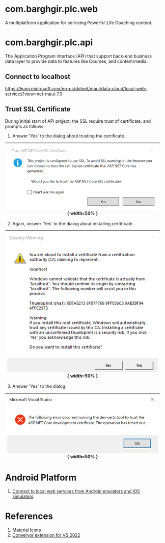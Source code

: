 ﻿# com.barghgir.plc.web

A multiplatform application for servicing Powerful Life Coaching content.

# com.barghgir.plc.api

The Application Program Interface (API) that support back-end business data layer to provide data to features like Courses, and content/media.

## Connect to localhost

https://learn.microsoft.com/en-us/dotnet/maui/data-cloud/local-web-services?view=net-maui-7.0

## Trust SSL Certificate

During initial start of API project, the SSL require trust of certificate, and prompts as follows:

1. Answer 'Yes' to the dialog about trusting the certificate.

| ![Api-SSLCert-Trust-Prompt-01-Initial.png](Api-SSLCert-Trust-Prompt-01-Initial.png){ width=50% }
|:--:|

2. Again, answer 'Yes' to the dialog about installing certificate.

| ![Api-SSLCert-Trust-Prompt-02-Subsequent-Warn.png](Api-SSLCert-Trust-Prompt-02-Subsequent-Warn.png){ width=50% }
|:--:|

3. Answer 'Yes' to the dialog

| ![Api-SSLCert-Trust-Prompt-03-Timeout.png](Api-SSLCert-Trust-Prompt-03-Timeout.png){ width=50% }
|:--:|

# Android Platform

1. [Connect to local web services from Android emulators and iOS simulators](https://learn.microsoft.com/en-us/dotnet/maui/data-cloud/local-web-services?view=net-maui-7.0)

# References

1. [Material Icons](https://github.com/AathifMahir/MauiIcons)
2. [Converyor extension for VS 2022](https://marketplace.visualstudio.com/items?itemName=vs-publisher-1448185.ConveyorbyKeyoti2022&ssr=false#overview)



